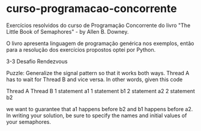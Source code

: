# curso-programacao-concorrente
Exercícios resolvidos do curso de Programação Concorrente do livro "The Little Book of Semaphores" - by Allen B. Downey.

O livro apresenta linguagem de programação genérica nos exemplos, então para a resolução dos exercícios propostos optei por Python.

3-3 Desafio Rendezvous

Puzzle: Generalize the signal pattern so that it works both ways. Thread A has to wait for Thread B and vice versa. In other words, given this code
 
Thread A                Thread B
1 statement a1          1 statement b1
2 statement a2          2 statement b2

we want to guarantee that a1 happens before b2 and b1 happens before a2. In writing your solution, be sure to specify the names and initial values of your semaphores.

